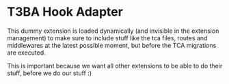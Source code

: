 # T3BA Hook Adapter
This dummy extension is loaded dynamically (and invisible in the extension management) to make sure to include stuff like the tca files, routes and middlewares at the latest possible moment, but before the TCA migrations are executed.

This is important because we want all other extensions to be able to do their stuff, before we do our stuff :)
